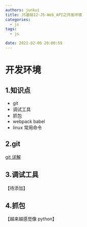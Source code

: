 ```yaml
---
authors: junkui
title: JS基础12-JS-Web_API之开发环境
categories:
  - js
tags:
  - js

date: 2021-02-06 20:00:59
---
```


# 开发环境

## 1.知识点

- git
- 调试工具
- 抓包
- webpack babel
- linux 常用命令

## 2.git

[git 详解](https://lhwz666.gitee.io/2021/01/12/git/%E5%B8%B8%E7%94%A8%E7%9A%84git%E5%91%BD%E4%BB%A4/)

## 3.调试工具

【待添加】

## 4.抓包

【越来越感觉像 python】
